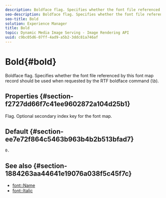 ```yaml
---
description: Boldface flag. Specifies whether the font file referenced by this font map record should be used when requested by the RTF boldface command (\b).
seo-description: Boldface flag. Specifies whether the font file referenced by this font map record should be used when requested by the RTF boldface command (\b).
seo-title: Bold
solution: Experience Manager
title: Bold
topic: Dynamic Media Image Serving - Image Rendering API
uuid: c9bc05d6-07ff-4ad9-a5b2-3ddc81a746af
---
```


# Bold{#bold}

Boldface flag. Specifies whether the font file referenced by this font map record should be used when requested by the RTF boldface command (\b).

## Properties {#section-f2727dd66f7c41ee9602872a104d25b1}

Flag. Optional secondary index key for the font map.

## Default {#section-ee7e72f864c5463b963b4b2b513bfad7}

`0.`

## See also {#section-1884263aa44641e19076a038f5c45f7c}
 
* [font::Name](r-name-font.md#reference_C55889877DC54AABB60734DCDE86EE76)
* [font::Italic](../../../../../is-api/image-catalog/image-serving-api-ref/c-image-catalog-reference/c-font-map-reference/r-italic-font.md#reference-dc04a532b34a41af81b0b9644acfaad6) 
